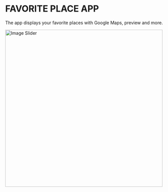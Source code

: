 # FAVORITE PLACE APP
The app displays your favorite places with Google Maps, preview and more.

<img src="https://s1.ezgif.com/tmp/ezgif-1-e3290a7c69.gif" alt="Image Slider" width="500">


